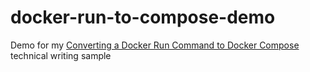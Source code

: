# docker-run-to-compose-demo

Demo for my [Converting a Docker Run Command to Docker Compose](https://www.ryanbrookepayne.com/technical-writing/samples/converting-a-docker-run-command-to-docker-compose.html) technical writing sample
